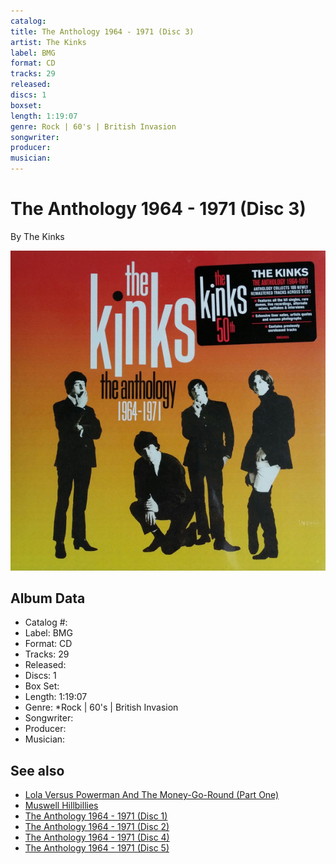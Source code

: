 ```yaml
---
catalog: 
title: The Anthology 1964 - 1971 (Disc 3)
artist: The Kinks
label: BMG
format: CD
tracks: 29
released: 
discs: 1
boxset: 
length: 1:19:07
genre: Rock | 60's | British Invasion
songwriter: 
producer: 
musician: 
---
```


# The Anthology 1964 - 1971 (Disc 3)

By The Kinks

![](../../assets/cdcovers/The_Kinks-The_Anthology.png)

## Album Data

- Catalog #: 
- Label: BMG
- Format: CD
- Tracks: 29
- Released: 
- Discs: 1
- Box Set: 
- Length: 1:19:07
- Genre: *Rock | 60's | British Invasion
- Songwriter: 
- Producer: 
- Musician: 


## See also

- [Lola Versus Powerman And The Money-Go-Round (Part One)](Lola_Versus_Powerman_And_The_Money-Go-Round_Part_One.md)
- [Muswell Hillbillies](Muswell_Hillbillies.md)
- [The Anthology 1964 - 1971 (Disc 1)](The_Anthology_1964_-_1971_Disc_1.md)
- [The Anthology 1964 - 1971 (Disc 2)](The_Anthology_1964_-_1971_Disc_2.md)
- [The Anthology 1964 - 1971 (Disc 4)](The_Anthology_1964_-_1971_Disc_4.md)
- [The Anthology 1964 - 1971 (Disc 5)](The_Anthology_1964_-_1971_Disc_5.md)
